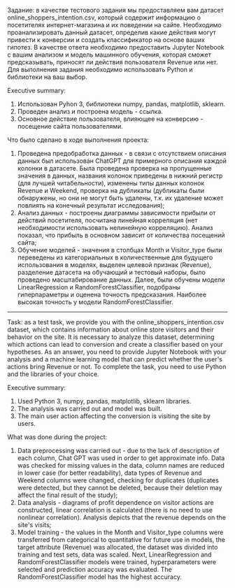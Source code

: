 Задание: в качестве тестового задания мы предоставляем вам датасет online_shoppers_intention.csv, который содержит информацию о посетителях интернет-магазина и их поведении на сайте. Необходимо проанализировать данный датасет, определив какие действия могут привести к конверсии и создать классификатор на основе ваших гипотез.
В качестве ответа необходимо предоставить Jupyter Notebook с вашим анализом и модель машинного обучения, которая сможет предсказывать, приносят ли действия пользователя Revenue или нет.
Для выполнения задания необходимо использовать Python и библиотеки на ваш выбор.

Executive summary:
1. Использован Pyhon 3, библиотеки numpy, pandas, matplotlib, sklearn.
2. Проведен анализ и построена модель - ссылка.
3. Основное действие пользователя, влияющее на конверсию - посещение сайта пользователями.

Что было сделано в ходе выполнения проекта:
1. Проведена предобработка данных - в связи с отсутствием описания данных был использован ChatGPT для примерного описания каждой колонки в датасете. Была проведена проверка на пропущенные значения в данных, названия колонок приведены в нижний регистр (для лучшей читабельности), изменены типы данных колонок Revenue и Weekend, проверка на дубликаты (дубликаты были обнаружены, но они не могут быть удалены, т.к. их удаление может повлиять на конечный результат исследования);
2. Анализ данных - построены диаграммы зависимости прибыли от действий посетителя, посчитана линейная корреляция (нет необходимости использовать нелинейную корреляцию). Анализ показал, что прибыль в основном зависит от количества посещений сайта;
3. Обучение моделей - значения в столбцах Month и Visitor_type были переведены из категориальных в количественные для будущего использования в моделях, выделен целевой признак (Revenue), разделение датасета на обучающий и тестовый наборы, было проведено масштабирование данных. Далее, были обучены модели LinearRegression и RandomForestClassifier, подобраны гиперпараметры и оценена точность предсказания. Наиболее высокая точность у модели RandomForestClassifier.


****************************************************************************


Task: as a test task, we provide you with the online_shoppers_intention.csv dataset, which contains information about online store visitors and their behavior on the site. It is necessary to analyze this dataset, determining which actions can lead to conversion and create a classifier based on your hypotheses. As an answer, you need to provide Jupyter Notebook with your analysis and a machine learning model that can predict whether the user's actions bring Revenue or not. To complete the task, you need to use Python and the libraries of your choice.

Executive summary:

1. Used Python 3, numpy, pandas, matplotlib, sklearn libraries.
2. The analysis was carried out and model was built.
3. The main user action affecting the conversion is visiting the site by users.

What was done during the project:
1. Data preprocessing was carried out - due to the lack of description of each column, Chat GPT was used in order to get approximate info. Data was checked for missing values in the data, column names are reduced in lower case (for better readability), data types of Revenue and Weekend columns were changed, checking for duplicates (duplicates were detected, but they cannot be deleted, because their deletion may affect the final result of the study);
2. Data analysis - diagrams of profit dependence on visitor actions are constructed, linear correlation is calculated (there is no need to use nonlinear correlation). Analysis depicts that the revenue depends on the site's visits;
3. Model training - the values in the Month and Visitor_type columns were transferred from categorical to quantitative for future use in models, the target attribute (Revenue) was allocated, the dataset was divided into training and test sets, data was scaled. Next, LinearRegression and RandomForestClassifier models were trained, hyperparameters were selected and prediction accuracy was evaluated. The RandomForestClassifier model has the highest accuracy.
